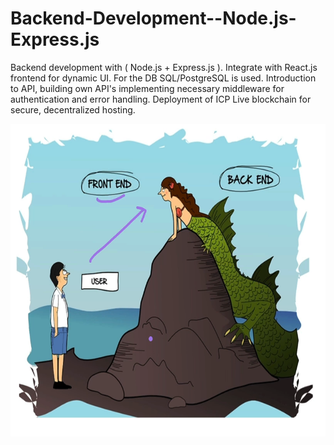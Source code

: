 # Backend-Development--Node.js-Express.js
Backend development with ( Node.js + Express.js ). Integrate with React.js frontend for dynamic UI. For the DB SQL/PostgreSQL is used. Introduction to API, building own API's implementing necessary middleware for authentication and error handling. Deployment of ICP Live blockchain for secure, decentralized hosting.

<div>
  <img src="./full-stack.png" alt="Represent how full-stack development works" width="800" height="500">
</div>

